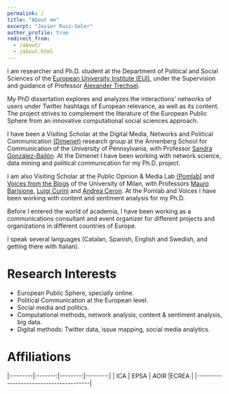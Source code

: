 ```yaml
---
permalink: /
title: "About me"
excerpt: "Javier Ruiz-Soler"
author_profile: true
redirect_from: 
  - /about/
  - /about.html
---
```



I am researcher and Ph.D. student at the Department of Political and Social Sciences of the [European University Institute (EUI)](http://eui.eu), under the Supervision and guidance of Professor [Alexander Trechsel](https://www.unilu.ch/en/faculties/faculty-of-humanities-and-social-sciences/institutes-departements-and-research-centres/department-of-political-science/staff/prof-dr-alexander-trechsel/). 

My PhD dissertation explores and analyzes the interactions' networks of users under Twitter hashtags of European relevance, as well as its content. The project strives to complement the literature of the European Public Sphere from an innovative computational social sciences approach.

I have been a Visiting Scholar at the Digital Media, Networks and Political Communication [(Dimenet)](http://http://dimenet.asc.upenn.edu) research group at the Annenberg School for Communication of the University of Pennsylvania, with Professor [Sandra González-Bailón](https://www.asc.upenn.edu/node/648). At the Dimenet I have been working with network science, data mining and political communication for my Ph.D. project.

I am also Visiting Scholar at the Public Opinion & Media Lab [(Pomlab)](http://www.pomlab.unimi.it) and [Voices from the Blogs](https://www.voices-int.com/?language=en) of the University of Milan, with Professors [Mauro Barisione](http://users2.unimi.it/barisione/), [Luigi Curini](http://www.luigicurini.com) and [Andrea Ceron](https://andreaceron.com). At the Pomlab and Voices I have been working with content and sentiment analysis for my Ph.D.




Before I entered the world of academia, I have been working as a communications consultant and event organizer for different projects and organizations in different countries of Europe. 

I speak several languages (Catalan, Spanish, English and Swedish, and getting there with Italian). 


Research Interests
======
- European Public Sphere, specially online.
- Political Communication at the European level.
- Social media and politics.
- Computational methods, network analysis, content & sentiment analysis, big data.
- Digital methods: Twitter data, issue mapping, social media analytics.


Affiliations
======
|:--------|:-------:|--------:|--------:|
| ICA   | EPSA   | AOIR   |ECREA  |
|---------------------------------------|

